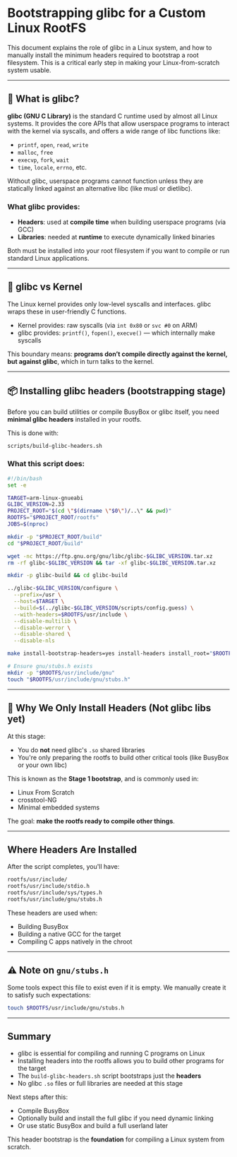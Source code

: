 # Bootstrapping glibc for a Custom Linux RootFS

This document explains the role of glibc in a Linux system, and how to manually install the minimum headers required to bootstrap a root filesystem. This is a critical early step in making your Linux-from-scratch system usable.

---

## 🧠 What is glibc?

**glibc (GNU C Library)** is the standard C runtime used by almost all Linux systems. It provides the core APIs that allow userspace programs to interact with the kernel via syscalls, and offers a wide range of libc functions like:

- `printf`, `open`, `read`, `write`
- `malloc`, `free`
- `execvp`, `fork`, `wait`
- `time`, `locale`, `errno`, etc.

Without glibc, userspace programs cannot function unless they are statically linked against an alternative libc (like musl or dietlibc).

### What glibc provides:
- **Headers**: used at **compile time** when building userspace programs (via GCC)
- **Libraries**: needed at **runtime** to execute dynamically linked binaries

Both must be installed into your root filesystem if you want to compile or run standard Linux applications.

---

## 🔄 glibc vs Kernel

The Linux kernel provides only low-level syscalls and interfaces. glibc wraps these in user-friendly C functions.

- Kernel provides: raw syscalls (via `int 0x80` or `svc #0` on ARM)
- glibc provides: `printf()`, `fopen()`, `execve()` — which internally make syscalls

This boundary means: **programs don’t compile directly against the kernel, but against glibc**, which in turn talks to the kernel.

---

## 📦 Installing glibc headers (bootstrapping stage)

Before you can build utilities or compile BusyBox or glibc itself, you need **minimal glibc headers** installed in your rootfs.

This is done with:
```bash
scripts/build-glibc-headers.sh
```

### What this script does:
```bash
#!/bin/bash
set -e

TARGET=arm-linux-gnueabi
GLIBC_VERSION=2.33
PROJECT_ROOT="$(cd \"$(dirname \"$0\")/..\" && pwd)"
ROOTFS="$PROJECT_ROOT/rootfs"
JOBS=$(nproc)

mkdir -p "$PROJECT_ROOT/build"
cd "$PROJECT_ROOT/build"

wget -nc https://ftp.gnu.org/gnu/libc/glibc-$GLIBC_VERSION.tar.xz
rm -rf glibc-$GLIBC_VERSION && tar -xf glibc-$GLIBC_VERSION.tar.xz

mkdir -p glibc-build && cd glibc-build

../glibc-$GLIBC_VERSION/configure \
  --prefix=/usr \
  --host=$TARGET \
  --build=$(../glibc-$GLIBC_VERSION/scripts/config.guess) \
  --with-headers=$ROOTFS/usr/include \
  --disable-multilib \
  --disable-werror \
  --disable-shared \
  --disable-nls

make install-bootstrap-headers=yes install-headers install_root="$ROOTFS"

# Ensure gnu/stubs.h exists
mkdir -p "$ROOTFS/usr/include/gnu"
touch "$ROOTFS/usr/include/gnu/stubs.h"
```

---

## 🧱 Why We Only Install Headers (Not glibc libs yet)

At this stage:
- You do **not** need glibc's `.so` shared libraries
- You're only preparing the rootfs to build other critical tools (like BusyBox or your own libc)

This is known as the **Stage 1 bootstrap**, and is commonly used in:
- Linux From Scratch
- crosstool-NG
- Minimal embedded systems

The goal: **make the rootfs ready to compile other things**.

---

## Where Headers Are Installed

After the script completes, you'll have:
```bash
rootfs/usr/include/
rootfs/usr/include/stdio.h
rootfs/usr/include/sys/types.h
rootfs/usr/include/gnu/stubs.h
```

These headers are used when:
- Building BusyBox
- Building a native GCC for the target
- Compiling C apps natively in the chroot

---

## ⚠️ Note on `gnu/stubs.h`

Some tools expect this file to exist even if it is empty. We manually create it to satisfy such expectations:
```bash
touch $ROOTFS/usr/include/gnu/stubs.h
```

---

## Summary
- glibc is essential for compiling and running C programs on Linux
- Installing headers into the rootfs allows you to build other programs for the target
- The `build-glibc-headers.sh` script bootstraps just the **headers**
- No glibc `.so` files or full libraries are needed at this stage

Next steps after this:
- Compile BusyBox
- Optionally build and install the full glibc if you need dynamic linking
- Or use static BusyBox and build a full userland later

This header bootstrap is the **foundation** for compiling a Linux system from scratch.


